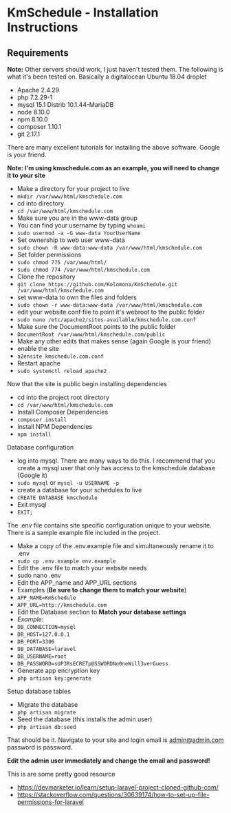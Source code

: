 # KmSchedule - Installation Instructions

## Requirements
**Note:** Other servers should work, I just haven't tested them.
The following is what it's been tested on.
Basically a digitalocean Ubuntu 18.04 droplet

* Apache 2.4.29 
* php 7.2.29-1
* mysql 15.1 Distrib 10.1.44-MariaDB
* node 8.10.0
* npm 8.10.0
* composer 1.10.1
* git 2.17.1

There are many excellent tutorials for installing the above software. Google is your friend.

**Note: I'm using kmschedule.com as an example, you will need to change it to your site**

* Make a directory for your project to live
* `mkdir /var/www/html/kmschedule.com`
* cd into directory
* `cd /var/www/html/kmschedule.com`
* Make sure you are in the www-data group
* You can find your username by typing `whoami`
* `sudo usermod -a -G www-data YourUserName`
* Set ownership to web user www-data
* `sudo chown -R www-data:www-data /var/www/html/kmschedule.com`
* Set folder permissions
* `sudo chmod 775 /var/www/html/`
* `sudo chmod 774 /var/www/html/kmschedule.com`
* Clone the repository
* `git clone https://github.com/Kolomona/KmSchedule.git /var/www/html/kmschedule.com`
* set www-data to own the files and folders
* `sudo chown -r www-data:www-data /var/www/html/kmschedule.com`
* edit your website.conf file to point it's webroot to the public folder
* `sudo nano /etc/apache2/sites-available/kmschedule.com.conf`
* Make sure the DocumentRoot points to the public folder
* `DocumentRoot /var/www/html/kmschedule.com/public`
* Make any other edits that makes sense (again Google is your friend)
* enable the site
* `a2ensite kmschedule.com.conf`
* Restart apache
* `sudo systemctl reload apache2`

Now that the site is public begin installing dependencies

* cd into the project root directory
* `cd /var/www/html/kmschedule.com`
* Install Composer Dependencies
* `composer install`
* Install NPM Dependencies
* `npm install`

Database configuration

* log into mysql. There are many ways to do this. I recommend that you create a mysql user that only has access to the kmschedule database (Google it)
* `sudo mysql` or `mysql -u USERNAME -p`
* create a database for your schedules to live
* `CREATE DATABASE kmschedule`
* Exit mysql
* `EXIT;`

The .env file contains site specific configuration unique to your website. There is a sample example file included in the project.

* Make a copy of the .env.example file and simultaneously rename it to .env
* `sudo cp .env.example env.example`
* Edit the .env file to match your website needs
* sudo nano .env
* Edit the APP_name and APP_URL sections
* Examples (**Be sure to change them to match your website**)
* `APP_NAME=KmSchedule`
* `APP_URL=http://kmschedule.com`
* Edit the Database section to **Match your database settings**
* *Example*:
* `DB_CONNECTION=mysql`
* `DB_HOST=127.0.0.1`
* `DB_PORT=3306`
* `DB_DATABASE=laravel`
* `DB_USERNAME=root`
* `DB_PASSWORD=sUP3RsECRETp@SSWORDNo0neWill3verGuess`
* Generate app encryption key
* `php artisan key:generate`

Setup database tables
* Migrate the database
* `php artisan migrate`
* Seed the database (this installs the admin user)
* `php artisan db:seed`

That should be it. Navigate to your site and login
email is admin@admin.com
password is password.

**Edit the admin user immediately and change the email and password!**






This is are some  pretty good resource
* https://devmarketer.io/learn/setup-laravel-project-cloned-github-com/
* https://stackoverflow.com/questions/30639174/how-to-set-up-file-permissions-for-laravel